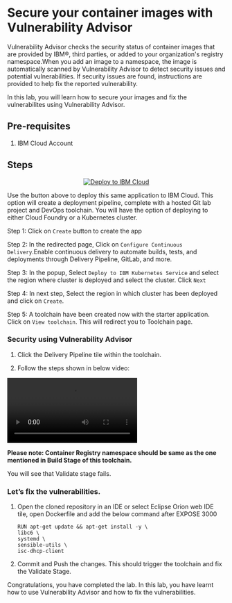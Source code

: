 # Secure your container images with Vulnerability Advisor

Vulnerability Advisor checks the security status of container images that are provided by IBM®, third parties, or added to your organization's registry namespace.When you add an image to a namespace, the image is automatically scanned by Vulnerability Advisor to detect security issues and potential vulnerabilities. If security issues are found, instructions are provided to help fix the reported vulnerability.

In this lab, you will learn how to secure your images and fix the vulnerabilites using Vulnerability Advisor.

## Pre-requisites

1. IBM Cloud Account

## Steps

<p align="center">
    <a href="https://cloud.ibm.com/developer/appservice/create-app?starterKit=ab2263e9-c787-32e6-a9d7-298c20557bbb">
    <img src="https://cloud.ibm.com/devops/setup/deploy/button_x2.png" alt="Deploy to IBM Cloud">
    </a>
</p>

Use the button above to deploy this same application to IBM Cloud. This option will create a deployment pipeline, complete with a hosted Git lab project and DevOps toolchain. You will have the option of deploying to either Cloud Foundry or a Kubernetes cluster.

Step 1: Click on `Create` button to create the app

Step 2: In the redirected page, Click on `Configure Continuous Delivery`.Enable continuous delivery to automate builds, tests, and deployments through Delivery Pipeline, GitLab, and more.

Step 3: In the popup, Select `Deploy to IBM Kubernetes Service` and select the region where cluster is deployed and select the cluster. Click `Next`

Step 4: In next step, Select the region in which cluster has been deployed and click on `Create`.

Step 5: A toolchain have been created now with the starter application. Click on `View toolchain`. This will redirect you to Toolchain page.

### Security using Vulnerability Advisor

1. Click the Delivery Pipeline tile within the toolchain.

2.  Follow the steps shown in below video:

![Video](/img/video_1.mov)

**Please note: Container Registry namespace should be same as the one mentioned in Build Stage of this toolchain.**

You will see that Validate stage fails.

### Let’s fix the vulnerabilities.

1. Open the cloned repository in an IDE or select Eclipse Orion web IDE tile, open Dockerfile and add the below command after EXPOSE 3000
    
    ```
    RUN apt-get update && apt-get install -y \
    libc6 \
    systemd \
    sensible-utils \
    isc-dhcp-client
    ```

2. Commit and Push the changes. This should trigger the toolchain and fix the Validate Stage.

Congratulations, you have completed the lab. In this lab, you have learnt how to use Vulnerability Advisor and how to fix the vulnerabilities.
